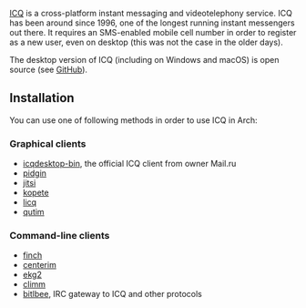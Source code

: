 [ICQ](https://en.wikipedia.org/wiki/ICQ "wikipedia:ICQ") is a cross-platform instant messaging and videotelephony service. ICQ has been around since 1996, one of the longest running instant messengers out there. It requires an SMS-enabled mobile cell number in order to register as a new user, even on desktop (this was not the case in the older days).

The desktop version of ICQ (including on Windows and macOS) is open source (see [GitHub](https://github.com/mailru/icqdesktop)).

## Installation

You can use one of following methods in order to use ICQ in Arch:

### Graphical clients

*   [icqdesktop-bin](https://aur.archlinux.org/packages/icqdesktop-bin/), the official ICQ client from owner Mail.ru
*   [pidgin](https://www.archlinux.org/packages/?name=pidgin)
*   [jitsi](https://aur.archlinux.org/packages/jitsi/)
*   [kopete](https://www.archlinux.org/packages/?name=kopete)
*   [licq](https://www.archlinux.org/packages/?name=licq)
*   [qutim](https://aur.archlinux.org/packages/qutim/)

### Command-line clients

*   [finch](https://www.archlinux.org/packages/?name=finch)
*   [centerim](https://aur.archlinux.org/packages/centerim/)
*   [ekg2](https://aur.archlinux.org/packages/ekg2/)
*   [climm](https://aur.archlinux.org/packages/climm/)
*   [bitlbee](https://www.archlinux.org/packages/?name=bitlbee), IRC gateway to ICQ and other protocols